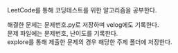 LeetCode를 통해 코딩테스트를 위한 알고리즘을 공부한다.

해결한 문제는 문제번호.py로 저장하며 velog에도 기록한다. <br>
문제 파일에는 문제번호, 난이도를 기록한다.<br>
explore를 통해 제출한 문제의 경우 해당한 주제 폴더에 저장한다.
